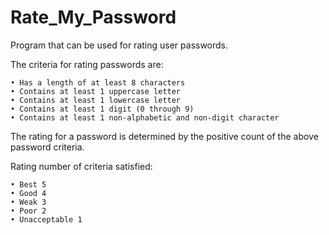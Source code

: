 # Rate_My_Password

Program that can be used for rating user passwords.

The criteria for rating passwords are:
    
    • Has a length of at least 8 characters
    • Contains at least 1 uppercase letter
    • Contains at least 1 lowercase letter
    • Contains at least 1 digit (0 through 9)
    • Contains at least 1 non-alphabetic and non-digit character
    
The rating for a password is determined by the positive count of the above password criteria.

Rating number of criteria satisfied:

    • Best 5
    • Good 4
    • Weak 3
    • Poor 2
    • Unacceptable 1

